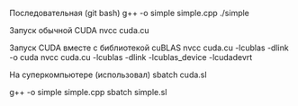 Последовательная (git bash)
g++ -o simple simple.cpp
./simple

Запуск обычной CUDA
nvcc cuda.cu

Запуск CUDA вместе с библиотекой cuBLAS
nvcc cuda.cu -lcublas -dlink -o cuda
nvcc cuda.cu -lcublas -dlink -lcublas_device -lcudadevrt

На суперкомпьютере (использовал)
sbatch cuda.sl

g++ -o simple simple.cpp
sbatch simple.sl
